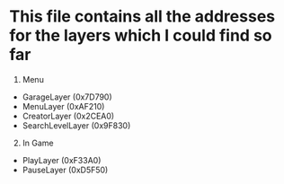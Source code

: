 # This file contains all the addresses for the layers which I could find so far

1. Menu
  - GarageLayer (0x7D790)
  - MenuLayer (0xAF210)
  - CreatorLayer (0x2CEA0)
  - SearchLevelLayer (0x9F830)
    
2. In Game
  - PlayLayer (0xF33A0)
  - PauseLayer (0xD5F50)
